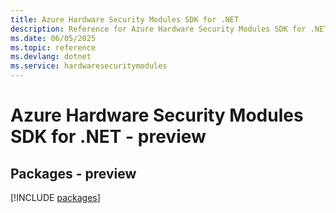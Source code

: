 ```yaml
---
title: Azure Hardware Security Modules SDK for .NET
description: Reference for Azure Hardware Security Modules SDK for .NET
ms.date: 06/05/2025
ms.topic: reference
ms.devlang: dotnet
ms.service: hardwaresecuritymodules
---
```

# Azure Hardware Security Modules SDK for .NET - preview
## Packages - preview
[!INCLUDE [packages](hardware-security-modules-index.md)]